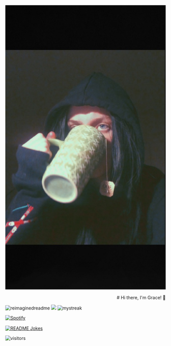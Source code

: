 <img src="https://github.com/gtgraha1/gtgraha1/blob/main/profpic1opt.jpg" alt="profilepic" /> 

<p align="right">
    # Hi there, I'm Grace! 👋
</p>

<img src="https://myreadme.vercel.app/api/embed/gtgraha1?panels=userstatistics,toprepositories,toplanguages,commitgraph" alt="reimaginedreadme" />

<img src="https://github-profile-trophy.vercel.app/?username=gtgraha1&theme=juicyfresh&no-bg=true" />

<img src="https://github-readme-streak-stats.herokuapp.com/?user=gtgraha1&theme=tokyonight" alt="mystreak"/>

[![Spotify](https://novatorem.bgstatic.vercel.app/api/spotify)](https://open.spotify.com/artist/6hyCmqlpgEhkMKKr65sFgI)

<a href="https://readme-jokes.vercel.app"><img align="center" src="https://readme-jokes.vercel.app/api" alt="README Jokes"></a>


![visitors](https://visitor-badge.laobi.icu/badge?page_id=gtgraha1.gtgraha1)


<!--
**gtgraha1/gtgraha1** is a ✨ _special_ ✨ repository because its `README.md` (this file) appears on your GitHub profile.

Here are some ideas to get you started:

- 🔭 I’m currently working on ...
- 🌱 I’m currently learning ...
- 👯 I’m looking to collaborate on ...
- 🤔 I’m looking for help with ...
- 💬 Ask me about ...
- 📫 How to reach me: ...
- 😄 Pronouns: ...
- ⚡ Fun fact: ...
-->
